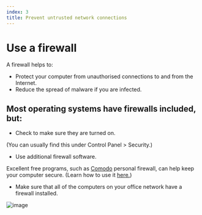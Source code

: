 ```yaml
---
index: 3
title: Prevent untrusted network connections
---
```

# Use a firewall

A firewall helps to: 

* 	Protect your computer from unauthorised connections to and from the Internet. 
* 	Reduce the spread of malware if you are infected.  

## Most operating systems have firewalls included, but: 

* Check to make sure they are turned on. 

(You can usually find this under Control Panel > Security.) 

* Use additional firewall software. 

Excellent free programs, such as [Comodo](https://personalfirewall.comodo.com/free-download.html?track=5560) personal firewall, can help keep your computer secure. (Learn how to use it [here.](https://securityinabox.org/en/guide/comodo/windows/))

* Make sure that all of the computers on your office network have a firewall installed. 

![image](malware_adv3.png)
